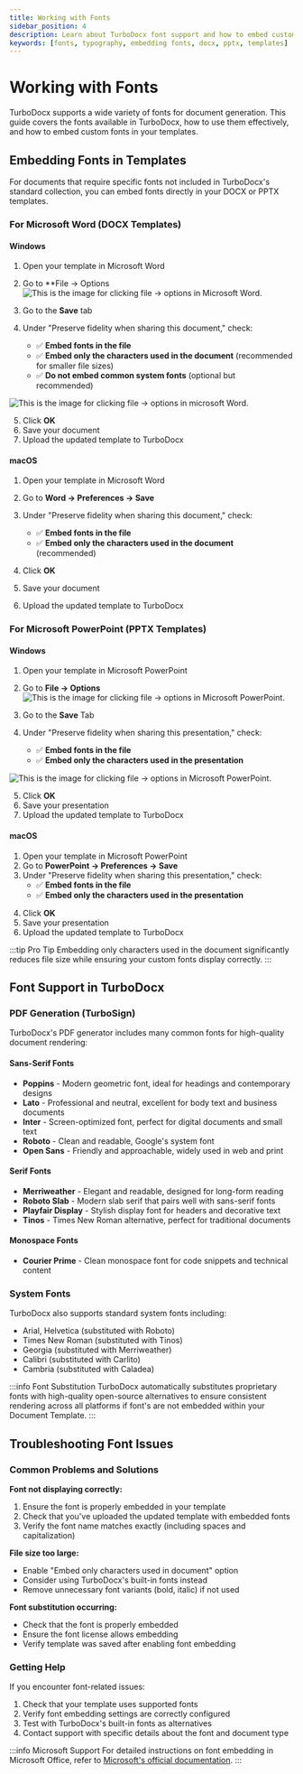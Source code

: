 ```yaml
---
title: Working with Fonts
sidebar_position: 4
description: Learn about TurboDocx font support and how to embed custom fonts in your document templates.
keywords: [fonts, typography, embedding fonts, docx, pptx, templates]
---
```


# Working with Fonts

TurboDocx supports a wide variety of fonts for document generation. This guide covers the fonts available in TurboDocx, how to use them effectively, and how to embed custom fonts in your templates.

## Embedding Fonts in Templates

For documents that require specific fonts not included in TurboDocx's standard collection, you can embed fonts directly in your DOCX or PPTX templates.

### For Microsoft Word (DOCX Templates)

#### Windows
1. Open your template in Microsoft Word
2. Go to **File → Options 
![This is the image for clicking file -> options in Microsoft Word.](/img/embedding_fonts/FileOptions.png)

3. Go to the **Save** tab
4. Under "Preserve fidelity when sharing this document," check:
   - ✅ **Embed fonts in the file**
   - ✅ **Embed only the characters used in the document** (recommended for smaller file sizes)
   - ✅ **Do not embed common system fonts** (optional but recommended)

![This is the image for clicking file -> options in microsoft Word.](/img/embedding_fonts/SaveandEmbedFontsInFile.png)

5. Click **OK**
6. Save your document
7. Upload the updated template to TurboDocx

#### macOS  
1. Open your template in Microsoft Word
2. Go to **Word → Preferences → Save**
3. Under "Preserve fidelity when sharing this document," check:
   - ✅ **Embed fonts in the file**
   - ✅ **Embed only the characters used in the document** (recommended)

4. Click **OK** 
5. Save your document
6. Upload the updated template to TurboDocx

### For Microsoft PowerPoint (PPTX Templates)

#### Windows
1. Open your template in Microsoft PowerPoint
2. Go to **File → Options**
![This is the image for clicking file -> options in Microsoft PowerPoint.](/img/embedding_fonts/pptxFileOptions.png)

3. Go to the **Save** Tab
4. Under "Preserve fidelity when sharing this presentation," check:
   - ✅ **Embed fonts in the file**
   - ✅ **Embed only the characters used in the presentation**

![This is the image for clicking file -> options in Microsoft PowerPoint.](/img/embedding_fonts/pptxSaveandEmbed.png)

5. Click **OK**
6. Save your presentation
7. Upload the updated template to TurboDocx

#### macOS
1. Open your template in Microsoft PowerPoint  
2. Go to **PowerPoint → Preferences → Save**
3. Under "Preserve fidelity when sharing this presentation," check:
   - ✅ **Embed fonts in the file**
   - ✅ **Embed only the characters used in the presentation**

<!-- insert screenshot -->

4. Click **OK**
5. Save your presentation
6. Upload the updated template to TurboDocx

:::tip Pro Tip
Embedding only characters used in the document significantly reduces file size while ensuring your custom fonts display correctly.
:::

## Font Support in TurboDocx

### PDF Generation (TurboSign)

TurboDocx's PDF generator includes many common fonts for high-quality document rendering:

#### Sans-Serif Fonts
- **Poppins** - Modern geometric font, ideal for headings and contemporary designs
- **Lato** - Professional and neutral, excellent for body text and business documents  
- **Inter** - Screen-optimized font, perfect for digital documents and small text
- **Roboto** - Clean and readable, Google's system font
- **Open Sans** - Friendly and approachable, widely used in web and print

#### Serif Fonts
- **Merriweather** - Elegant and readable, designed for long-form reading
- **Roboto Slab** - Modern slab serif that pairs well with sans-serif fonts
- **Playfair Display** - Stylish display font for headers and decorative text
- **Tinos** - Times New Roman alternative, perfect for traditional documents

#### Monospace Fonts
- **Courier Prime** - Clean monospace font for code snippets and technical content

### System Fonts

TurboDocx also supports standard system fonts including:
- Arial, Helvetica (substituted with Roboto)
- Times New Roman (substituted with Tinos)
- Georgia (substituted with Merriweather)
- Calibri (substituted with Carlito)
- Cambria (substituted with Caladea)

:::info Font Substitution
TurboDocx automatically substitutes proprietary fonts with high-quality open-source alternatives to ensure consistent rendering across all platforms if font's are not embedded within your Document Template. 
:::
 
## Troubleshooting Font Issues

### Common Problems and Solutions

**Font not displaying correctly:**
1. Ensure the font is properly embedded in your template
2. Check that you've uploaded the updated template with embedded fonts
3. Verify the font name matches exactly (including spaces and capitalization)

**File size too large:**
- Enable "Embed only characters used in document" option
- Consider using TurboDocx's built-in fonts instead
- Remove unnecessary font variants (bold, italic) if not used

**Font substitution occurring:**
- Check that the font is properly embedded
- Ensure the font license allows embedding
- Verify template was saved after enabling font embedding

### Getting Help

If you encounter font-related issues:
1. Check that your template uses supported fonts
2. Verify font embedding settings are correctly configured
3. Test with TurboDocx's built-in fonts as alternatives
4. Contact support with specific details about the font and document type

:::info Microsoft Support
For detailed instructions on font embedding in Microsoft Office, refer to [Microsoft's official documentation](https://support.microsoft.com/en-us/office/benefits-of-embedding-custom-fonts-cb3982aa-ea76-4323-b008-86670f222dbc).
:::